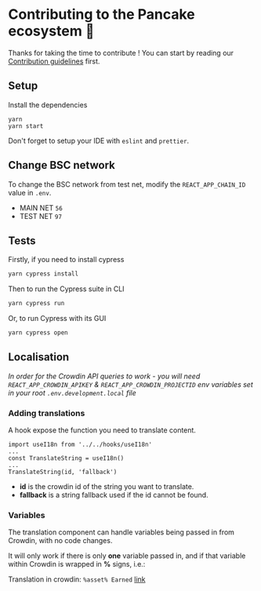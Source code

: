 # Contributing to the Pancake ecosystem 🥞

Thanks for taking the time to contribute !
You can start by reading our [Contribution guidelines](https://docs.pancakeswap.finance/code/contributing) first.

## Setup

Install the dependencies

```shell
yarn
yarn start
```

Don't forget to setup your IDE with `eslint` and `prettier`.

## Change BSC network

To change the BSC network from test net, modify the `REACT_APP_CHAIN_ID` value in `.env`.

- MAIN NET `56`
- TEST NET `97`

## Tests

Firstly, if you need to install cypress

```js
yarn cypress install
```

Then to run the Cypress suite in CLI

```js
yarn cypress run
```

Or, to run Cypress with its GUI

```js
yarn cypress open
```

## Localisation

_In order for the Crowdin API queries to work - you will need `REACT_APP_CROWDIN_APIKEY` & `REACT_APP_CROWDIN_PROJECTID` env variables set in your root `.env.development.local` file_

### Adding translations

A hook expose the function you need to translate content.

```
import useI18n from '../../hooks/useI18n'
...
const TranslateString = useI18n()
...
TranslateString(id, 'fallback')
```

- **id** is the crowdin id of the string you want to translate.
- **fallback** is a string fallback used if the id cannot be found.

### Variables

The translation component can handle variables being passed in from Crowdin, with no code changes.

It will only work if there is only **one** variable passed in, and if that variable within Crowdin is wrapped in **%** signs, i.e.:

Translation in crowdin: `%asset% Earned` [link](https://crowdin.com/translate/pancakeswap/8/en-de#330)
